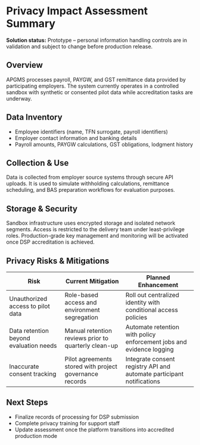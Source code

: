 # Privacy Impact Assessment Summary

**Solution status:** Prototype – personal information handling controls are in validation and subject to change before production release.

## Overview
APGMS processes payroll, PAYGW, and GST remittance data provided by participating employers. The system currently operates in a controlled sandbox with synthetic or consented pilot data while accreditation tasks are underway.

## Data Inventory
- Employee identifiers (name, TFN surrogate, payroll identifiers)
- Employer contact information and banking details
- Payroll amounts, PAYGW calculations, GST obligations, lodgment history

## Collection & Use
Data is collected from employer source systems through secure API uploads. It is used to simulate withholding calculations, remittance scheduling, and BAS preparation workflows for evaluation purposes.

## Storage & Security
Sandbox infrastructure uses encrypted storage and isolated network segments. Access is restricted to the delivery team under least-privilege roles. Production-grade key management and monitoring will be activated once DSP accreditation is achieved.

## Privacy Risks & Mitigations
| Risk | Current Mitigation | Planned Enhancement |
| --- | --- | --- |
| Unauthorized access to pilot data | Role-based access and environment segregation | Roll out centralized identity with conditional access policies |
| Data retention beyond evaluation needs | Manual retention reviews prior to quarterly clean-up | Automate retention with policy enforcement jobs and evidence logging |
| Inaccurate consent tracking | Pilot agreements stored with project governance records | Integrate consent registry API and automate participant notifications |

## Next Steps
- Finalize records of processing for DSP submission
- Complete privacy training for support staff
- Update assessment once the platform transitions into accredited production mode
